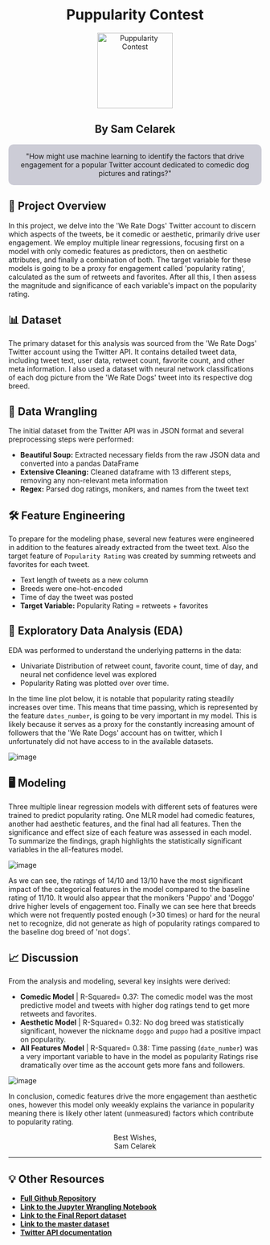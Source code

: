 <div align="center">

<h1>Puppularity Contest</h1>

<img src="https://github.com/scelarek/scelarek.github.io/assets/115444760/f3d6abc1-b49e-42f6-b964-8a36e4381d3b" title="Puppularity Contest" alt="Puppularity Contest" width="150" height="150">


<h2><strong>By Sam Celarek</strong></h2>

</div>

<div align="center" style="background-color: #CCCCD6; padding: 15px; border-radius: 10px;">
"How might use machine learning to identify the factors that drive engagement for a popular Twitter account dedicated to comedic dog pictures and ratings?"
</div>


## 🎯 Project Overview

In this project, we delve into the 'We Rate Dogs' Twitter account to discern which aspects of the tweets, be it comedic or aesthetic, primarily drive user engagement. We employ multiple linear regressions, focusing first on a model with only comedic features as predictors, then on aesthetic attributes, and finally a combination of both. The target variable for these models is going to be a proxy for engagement called 'popularity rating', calculated as the sum of retweets and favorites. After all this, I then assess the magnitude and significance of each variable's impact on the popularity rating. 

## 📊 Dataset

The primary dataset for this analysis was sourced from the 'We Rate Dogs' Twitter account using the Twitter API. It contains detailed tweet data, including tweet text, user data, retweet count, favorite count, and other meta information. I also used a dataset with neural network classifications of each dog picture from the 'We Rate Dogs' tweet into its respective dog breed. 

## 🧹 Data Wrangling

The initial dataset from the Twitter API was in JSON format and several preprocessing steps were performed:
- **Beautiful Soup:** Extracted necessary fields from the raw JSON data and converted into a pandas DataFrame
- **Extensive Cleaning:** Cleaned dataframe with 13 different steps, removing any non-relevant meta information
- **Regex:** Parsed dog ratings, monikers, and names from the tweet text

## 🛠️ Feature Engineering

To prepare for the modeling phase, several new features were engineered in addition to the features already extracted from the tweet text. Also the target feature of `Popularity Rating` was created by summing retweets and favorites for each tweet.

- Text length of tweets as a new column
- Breeds were one-hot-encoded
- Time of day the tweet was posted
- **Target Variable:** Popularity Rating = retweets + favorites

## 📶 Exploratory Data Analysis (EDA)

EDA was performed to understand the underlying patterns in the data:

- Univariate Distribution of retweet count, favorite count, time of day, and neural net confidence level was explored
- Popularity Rating was plotted over over time.

In the time line plot below, it is notable that popularity rating steadily increases over time. This means that time passing, which is represented by the feature `dates_number`, is going to be very important in my model. This is likely because it serves as a proxy for the constantly increasing amount of followers that the 'We Rate Dogs' account has on twitter, which I unfortunately did not have access to in the available datasets. 

![image](https://github.com/scelarek/scelarek.github.io/assets/115444760/ed6f8d2a-f864-4873-a1cf-cb1f0285e7ae)

## 🖥️ Modeling

Three multiple linear regression models with different sets of features were trained to predict popularity rating. One MLR model had comedic features, another had aesthetic features, and the final had all features. Then the significance and effect size of each feature was assessed in each model. To summarize the findings, graph highlights the statistically significant variables in the all-features model. 

![image](https://github.com/scelarek/scelarek.github.io/assets/115444760/1f472f5c-6a87-4297-a4ac-641376ddfac1)

As we can see, the ratings of 14/10 and 13/10 have the most significant impact of the categorical features in the model compared to the baseline rating of 11/10. It would also appear that the monikers 'Puppo' and 'Doggo' drive higher levels of engagement too. Finally we can see here that breeds which were not frequently posted enough (>30 times) or hard for the neural net to recognize, did not generate as high of popularity ratings compared to the baseline dog breed of 'not dogs'.

## 📈 Discussion

From the analysis and modeling, several key insights were derived:
- **Comedic Model** | R-Squared= 0.37: The comedic model was the most predictive model and tweets with higher dog ratings tend to get more retweets and favorites. 
- **Aesthetic Model** | R-Squared= 0.32: No dog breed was statistically significant, however the nickname `doggo` and `puppo` had a positive impact on popularity. 
- **All Features Model** | R-Squared= 0.38: Time passing (`date_number`) was a very important variable to have in the model as popularity Ratings rise dramatically over time as the account gets more fans and followers. 

![image](https://github.com/scelarek/scelarek.github.io/assets/115444760/00a1a5f8-7b97-4417-9542-f67e1a660f92)

In conclusion, comedic features drive the more engagement than aesthetic ones, however this model only weeakly explains the variance in popularity meaning there is likely other latent (unmeasured) factors which contribute to popularity rating. 

<div align="center">

Best Wishes, <br>
Sam Celarek

</div>

---

## 💡 Other Resources

- **[Full Github Repository](https://github.com/scelarek/Puppularity-Contest)**
- **[Link to the Jupyter Wrangling Notebook](https://github.com/scelarek/Puppularity-Contest/blob/main/Twitter_Wrangle.ipynb)**
- **[Link to the Final Report dataset](https://github.com/scelarek/Puppularity-Contest/blob/main/Twitter_Insights.ipynb)**
- **[Link to the master dataset](https://github.com/scelarek/Puppularity-Contest/blob/main/Data/twitter_archive_master.csv)**
- **[Twitter API documentation](https://developer.twitter.com/en/docs)**
